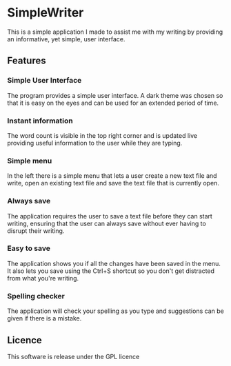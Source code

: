 # SimpleWriter
This is a simple application I made to assist me with my writing by providing an informative, yet simple, user interface.

## Features
### Simple User Interface
The program provides a simple user interface.  A dark theme was chosen so that it is easy on the eyes and can be used for an extended period of time.

### Instant information
The word count is visible in the top right corner and is updated live providing useful information to the user while they are typing.

### Simple menu
In the left there is a simple menu that lets a user create a new text file and write, open an existing text file and save the text file that is currently open.

### Always save
The application requires the user to save a text file before they can start writing, ensuring that the user can always save without ever having to disrupt their writing.

### Easy to save
The application shows you if all the changes have been saved in the menu.  It also lets you save using the Ctrl+S shortcut so you don't get distracted from what you're writing.

### Spelling checker
The application will check your spelling as you type and suggestions can be given if there is a mistake.

## Licence
This software is release under the GPL licence
